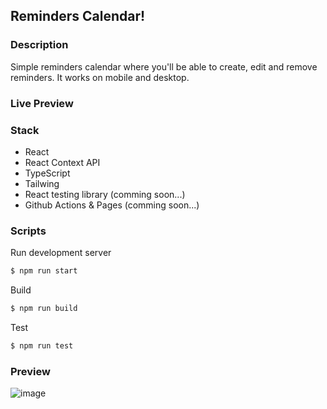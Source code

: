 ## Reminders Calendar!

### Description
Simple reminders calendar where you'll be able to create, edit and remove reminders.
It works on mobile and desktop.

### Live Preview


### Stack
- React
- React Context API
- TypeScript
- Tailwing
- React testing library (comming soon...)
- Github Actions & Pages (comming soon...)

### Scripts
Run development server

```bash
$ npm run start
```

Build

```bash
$ npm run build
```

Test

```bash
$ npm run test
```

### Preview
![image](https://github.com/julian69/ts-react-calendar/assets/6019858/1d8fa9c6-be37-4ff2-8f28-0396a16fdec7)

